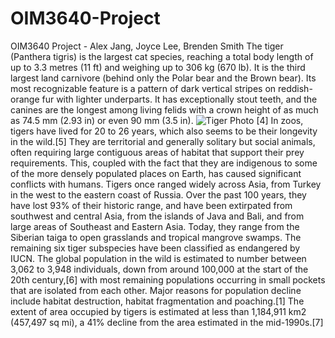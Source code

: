 # OIM3640-Project
OIM3640 Project - Alex Jang, Joyce Lee, Brenden Smith
  The tiger (Panthera tigris) is the largest cat species, reaching a total
      body length of up to 3.3 metres (11 ft) and weighing up to 306 kg (670
      lb). It is the third largest land carnivore (behind only the Polar bear
      and the Brown bear). Its most recognizable feature is a pattern of dark
      vertical stripes on reddish-orange fur with lighter underparts. It has
      exceptionally stout teeth, and the canines are the longest among living
      felids with a crown height of as much as 74.5 mm (2.93 in) or even 90 mm
      (3.5 in). <img src="images/tiger1.jpg" alt="Tiger Photo" /> [4] In zoos,
      tigers have lived for 20 to 26 years, which also seems to be their
      longevity in the wild.[5] They are territorial and generally solitary but
      social animals, often requiring large contiguous areas of habitat that
      support their prey requirements. This, coupled with the fact that they are
      indigenous to some of the more densely populated places on Earth, has
      caused significant conflicts with humans. Tigers once ranged widely across
      Asia, from Turkey in the west to the eastern coast of Russia. Over the
      past 100 years, they have lost 93% of their historic range, and have been
      extirpated from southwest and central Asia, from the islands of Java and
      Bali, and from large areas of Southeast and Eastern Asia. Today, they
      range from the Siberian taiga to open grasslands and tropical mangrove
      swamps. The remaining six tiger subspecies have been classified as
      endangered by IUCN. The global population in the wild is estimated to
      number between 3,062 to 3,948 individuals, down from around 100,000 at the
      start of the 20th century,[6] with most remaining populations occurring in
      small pockets that are isolated from each other. Major reasons for
      population decline include habitat destruction, habitat fragmentation and
      poaching.[1] The extent of area occupied by tigers is estimated at less
      than 1,184,911 km2 (457,497 sq mi), a 41% decline from the area estimated
      in the mid-1990s.[7]